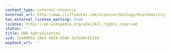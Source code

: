 ```yaml
---
content_type: external-resource
external_url: http://www.cliffsnotes.com/sciences/biology/biochemistry-ii/molecular-cloning-of-dna/dna-hybridization
has_external_license_warning: true
license: https://en.wikipedia.org/wiki/All_rights_reserved
status: ''
title: DNA hybridization
uid: 15e06652-20e5-4824-934b-3a7ad9c81319
wayback_url: ''
---
```

